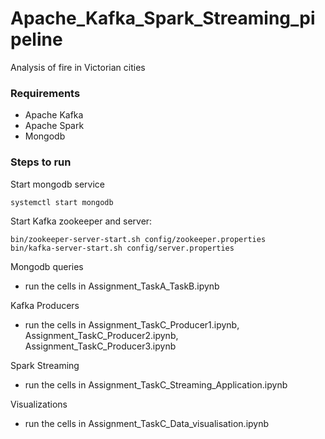 # Apache_Kafka_Spark_Streaming_pipeline
Analysis of fire in Victorian cities

### Requirements
- Apache Kafka
- Apache Spark
- Mongodb

### Steps to run

Start mongodb service

```
systemctl start mongodb
```

Start Kafka zookeeper and server:

```
bin/zookeeper-server-start.sh config/zookeeper.properties
bin/kafka-server-start.sh config/server.properties
```

Mongodb queries
- run the cells in Assignment_TaskA_TaskB.ipynb

Kafka Producers
- run the cells in Assignment_TaskC_Producer1.ipynb, Assignment_TaskC_Producer2.ipynb, Assignment_TaskC_Producer3.ipynb

Spark Streaming
- run the cells in Assignment_TaskC_Streaming_Application.ipynb

Visualizations
- run the cells in Assignment_TaskC_Data_visualisation.ipynb

